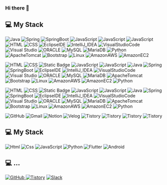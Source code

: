 ### Hi there 👋

<!--
**KIMCHOBOM/KIMCHOBOM** is a ✨ _special_ ✨ repository because its `README.md` (this file) appears on your GitHub profile.

Here are some ideas to get you started:

- 🔭 I’m currently working on ...
- 🌱 I’m currently learning ...
- 👯 I’m looking to collaborate on ...
- 🤔 I’m looking for help with ...
- 💬 Ask me about ...
- 📫 How to reach me: ...
- 😄 Pronouns: ...
- ⚡ Fun fact: ...
-->

## 💻 My Stack
<img alt="Java" src="https://img.shields.io/badge/Java-%23004B8D?style=for-the-badge"> <img alt="Spring" src="https://img.shields.io/badge/Spring-%236DB33F?style=for-the-badge&logo=spring&logoColor=white&color=%236DB33F"> <img alt="SpringBoot" src="https://img.shields.io/badge/Spring_Boot-%236DB33F?style=for-the-badge&logo=spring%20boot&logoColor=white&color=%236DB33F"> <img alt="JavaScript" src="https://img.shields.io/badge/JavaScript-%23F7DF1E?style=for-the-badge&logo=javascript&logoColor=black"> <img alt="JavaScript" src="https://img.shields.io/badge/JavaScript-%23F7DF1E?style=for-the-badge&logo=JavaScript&logoColor=white"> <img alt="JavaScript" src="https://img.shields.io/badge/JavaScript-%23F7DF1E?style=for-the-badge&logo=JavaScript&color=black"> <img alt="HTML" src="https://img.shields.io/badge/HTML5-%23E34F26?style=for-the-badge&logo=HTML5&logoColor=white"> <img alt="CSS" src="https://img.shields.io/badge/CSS3-%231572B6?style=for-the-badge&logo=CSS3&logoColor=white"> <img alt="EclipseIDE" src="https://img.shields.io/badge/Eclipse_IDE-%232C2255?style=for-the-badge&logo=eclipse%20ide&color=%232C2255"> <img alt="IntelliJ_IDEA" src="https://img.shields.io/badge/IntelliJ_IDEA-%23000000?style=for-the-badge&logo=intellijidea&color=%23000000"> <img alt="VisualStudioCode" src="https://img.shields.io/badge/Visual_Studio_Code-%23007ACC?style=for-the-badge&logo=Visual%20Studio%20Code"> <img alt="Visual Studio" src="https://img.shields.io/badge/Visual_Studio-%235C2D91?style=for-the-badge&logo=Visual%20Studio"> <img alt="ORACLE" src="https://img.shields.io/badge/ORACLE-%23F80000?style=for-the-badge&logo=ORACLE"> <img alt="MySQL" src="https://img.shields.io/badge/MySQL-%234479A1?style=for-the-badge&logo=MySQL&logoColor=white"> <img alt="MariaDB" src="https://img.shields.io/badge/Maria_DB-%23003545?style=for-the-badge&logo=mariadbfoundation"> <img alt="Python" src="https://img.shields.io/badge/Python-%233776AB?style=for-the-badge&logo=Python&logoColor=white"> <img alt="ApacheTomcat" src="https://img.shields.io/badge/Apache_Tomcat-%23F8DC75?style=for-the-badge&logo=Apache%20Tomcat&logoColor=black"> <img alt="Bootstrap" src="https://img.shields.io/badge/Bootstrap-%237952B3?style=for-the-badge&logo=bootstrap&logoColor=white"> <img alt="Linux" src="https://img.shields.io/badge/Linux-%23FCC624?style=for-the-badge&logo=LINUX&logoColor=black"> <img alt="AmazonAWS" src="https://img.shields.io/badge/Amazon_AWS-%23232F3E?style=for-the-badge&logo=AMAZON%20AWS"> <img alt="AmazonEC2" src="https://img.shields.io/badge/Amazon_EC2-%23FF9900?style=for-the-badge&logo=AMAZON%20EC2&logoColor=white">

<img alt="HTML" src="https://img.shields.io/badge/HTML5-%23E34F26?logo=HTML5&logoColor=white"> <img alt="CSS" src="https://img.shields.io/badge/CSS3-%231572B6?logo=CSS3&logoColor=white"> <img alt="Static Badge" src="https://img.shields.io/badge/JavaScript-%23F7DF1E?logo=javascript&logoColor=black"> <img alt="JavaScript" src="https://img.shields.io/badge/JavaScript-%23F7DF1E?logo=JavaScript&logoColor=white"> <img alt="JavaScript" src="https://img.shields.io/badge/JavaScript-%23F7DF1E?logo=JavaScript&color=black"> <img alt="Java" src="https://img.shields.io/badge/Java-%23004B8D"> <img alt="Spring" src="https://img.shields.io/badge/Spring-%236DB33F?logo=spring&logoColor=white&color=%236DB33F"> <img alt="SpringBoot" src="https://img.shields.io/badge/Spring_Boot-%236DB33F?logo=spring%20boot&logoColor=white&color=%236DB33F"> <img alt="EclipseIDE" src="https://img.shields.io/badge/Eclipse_IDE-%232C2255?logo=eclipse%20ide&color=%232C2255"> <img alt="IntelliJ_IDEA" src="https://img.shields.io/badge/IntelliJ_IDEA-%23000000?logo=intellijidea&color=%23000000"> <img alt="VisualStudioCode" src="https://img.shields.io/badge/Visual_Studio_Code-%23007ACC?logo=Visual%20Studio%20Code"> <img alt="Visual Studio" src="https://img.shields.io/badge/Visual_Studio-%235C2D91?logo=Visual%20Studio"> <img alt="ORACLE" src="https://img.shields.io/badge/ORACLE-%23F80000?logo=ORACLE"> <img alt="MySQL" src="https://img.shields.io/badge/MySQL-%234479A1?logo=MySQL&logoColor=white"> <img alt="MariaDB" src="https://img.shields.io/badge/Maria_DB-%23003545?logo=mariadbfoundation"> <img alt="ApacheTomcat" src="https://img.shields.io/badge/Apache_Tomcat-%23F8DC75?logo=Apache%20Tomcat&logoColor=black"> <img alt="Bootstrap" src="https://img.shields.io/badge/Bootstrap-%237952B3?logo=bootstrap&logoColor=white"> <img alt="Linux" src="https://img.shields.io/badge/Linux-%23FCC624?logo=LINUX&logoColor=black"> <img alt="AmazonAWS" src="https://img.shields.io/badge/Amazon_AWS-%23232F3E?logo=AMAZON%20AWS"> <img alt="AmazonEC2" src="https://img.shields.io/badge/Amazon_EC2-%23FF9900?logo=AMAZON%20EC2&logoColor=white"> <img alt="Python" src="https://img.shields.io/badge/Python-%233776AB?logo=Python&logoColor=white">

<img alt="HTML" src="https://img.shields.io/badge/HTML5-%23E34F26?style=flat-square&logo=HTML5&logoColor=white"> <img alt="CSS" src="https://img.shields.io/badge/CSS3-%231572B6?style=flat-square&logo=CSS3&logoColor=white"> <img alt="Static Badge" src="https://img.shields.io/badge/JavaScript-%23F7DF1E?style=flat-square&logo=javascript&logoColor=black"> <img alt="JavaScript" src="https://img.shields.io/badge/JavaScript-%23F7DF1E?style=flat-square&logo=JavaScript&logoColor=white"> <img alt="JavaScript" src="https://img.shields.io/badge/JavaScript-%23F7DF1E?style=flat-square&logo=JavaScript&color=black"> <img alt="Java" src="https://img.shields.io/badge/Java-%23004B8D?style=flat-square"> <img alt="Spring" src="https://img.shields.io/badge/Spring-%236DB33F?style=flat-square&logo=spring&logoColor=white&color=%236DB33F"> <img alt="SpringBoot" src="https://img.shields.io/badge/Spring_Boot-%236DB33F?style=flat-square&logo=spring%20boot&logoColor=white&color=%236DB33F"> <img alt="EclipseIDE" src="https://img.shields.io/badge/Eclipse_IDE-%232C2255?style=flat-square&logo=eclipse%20ide&color=%232C2255"> <img alt="IntelliJ_IDEA" src="https://img.shields.io/badge/IntelliJ_IDEA-%23000000?style=flat-square&logo=intellijidea&color=%23000000"> <img alt="VisualStudioCode" src="https://img.shields.io/badge/Visual_Studio_Code-%23007ACC?style=flat-square&logo=Visual%20Studio%20Code"> <img alt="Visual Studio" src="https://img.shields.io/badge/Visual_Studio-%235C2D91?style=flat-square&logo=Visual%20Studio"> <img alt="ORACLE" src="https://img.shields.io/badge/ORACLE-%23F80000?style=flat-square&logo=ORACLE"> <img alt="MySQL" src="https://img.shields.io/badge/MySQL-%234479A1?style=flat-square&logo=MySQL&logoColor=white"> <img alt="MariaDB" src="https://img.shields.io/badge/Maria_DB-%23003545?style=flat-square&logo=mariadbfoundation"> <img alt="ApacheTomcat" src="https://img.shields.io/badge/Apache_Tomcat-%23F8DC75?style=flat-square&logo=Apache%20Tomcat&logoColor=black"> <img alt="Bootstrap" src="https://img.shields.io/badge/Bootstrap-%237952B3?style=flat-square&logo=bootstrap&logoColor=white"> <img alt="Linux" src="https://img.shields.io/badge/Linux-%23FCC624?style=flat-square&logo=LINUX&logoColor=black"> <img alt="AmazonAWS" src="https://img.shields.io/badge/Amazon_AWS-%23232F3E?style=flat-square&logo=AMAZON%20AWS"> <img alt="AmazonEC2" src="https://img.shields.io/badge/Amazon_EC2-%23FF9900?style=flat-square&logo=AMAZON%20EC2&logoColor=white"> <img alt="Python" src="https://img.shields.io/badge/Python-%233776AB?style=flat-square&logo=Python&logoColor=white">

<img alt="GitHub" src="https://img.shields.io/badge/GitHub-%23181717?style=for-the-badge&logo=GitHub"> <img alt="Gmail" src="https://img.shields.io/badge/Gmail-%23EA4335?style=for-the-badge&logo=Gmail&logoColor=white"> <img alt="Notion" src="https://img.shields.io/badge/Notion-%23000000?style=for-the-badge&logo=Notion"> <img alt="Velog" src="https://img.shields.io/badge/Velog-%2320C997?style=for-the-badge&logo=Velog&logoColor=white"> <img alt="Tistory" src="https://img.shields.io/badge/Tistory-%23000000?logo=tistory"> <img alt="Tistory" src="https://img.shields.io/badge/Tistory-%23000000?style=flat-square&logo=tistory"> <img alt="Tistory" src="https://img.shields.io/badge/Tistory-%23000000?style=for-the-badge&logo=tistory"> <img alt="Tistory" src="https://img.shields.io/badge/Tistory-%23000000?style=for-the-badge&logo=tistory&logoColor=black&color=white">





## 💻 My Stack
<img alt="Html" src ="https://img.shields.io/badge/HTML5-E34F26.svg?&style=for-the-badge&logo=HTML5&logoColor=white"/> 
<img alt="Css" src ="https://img.shields.io/badge/CSS3-1572B6.svg?&style=for-the-badge&logo=CSS3&logoColor=white"/> 
<img alt="JavaScript" src ="https://img.shields.io/badge/JavaScriipt-F7DF1E.svg?&style=for-the-badge&logo=JavaScript&logoColor=black"/> 
<img alt="Python" src ="https://img.shields.io/badge/Python-3776AB.svg?&style=for-the-badge&logo=Python&logoColor=white"/> 
<img alt="Flutter" src ="https://img.shields.io/badge/Flutter-02569B.svg?&style=for-the-badge&logo=Flutter&logoColor=white"/> 
<img alt="Android" src ="https://img.shields.io/badge/Android-3DDC84.svg?&style=for-the-badge&logo=Android&logoColor=black"/>

## 💻 ...
<a href = "https://github.com/KIMCHOBOM"><img alt="GitHub" src ="https://img.shields.io/badge/GitHub-181717.svg?&style=for-the-badge&logo=GitHub&logoColor=white"/>
</a> <a href = "https://for-it-study.tistory.com/"> <img alt="Tistory" src ="https://img.shields.io/badge/Tistory-white.svg?&style=for-the-badge"/></a>
</a> <a href = "hun-se.slack.com"> <img alt="Slack" src ="https://img.shields.io/badge/Slack-4A154B.svg?&style=for-the-badge&logo=Slack&logoColor=white"/></a>
